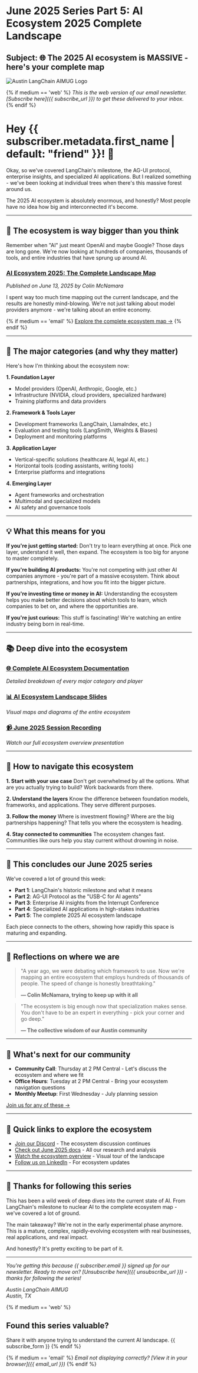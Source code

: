 # June 2025 Series Part 5: AI Ecosystem 2025 Complete Landscape

## Subject: 🌐 The 2025 AI ecosystem is MASSIVE - here's your complete map

![Austin LangChain AIMUG Logo](https://aimug.org/static/email-assets/logo/austin-langchain-email.png)

{% if medium == 'web' %}
*This is the web version of our email newsletter. [Subscribe here]({{ subscribe_url }}) to get these delivered to your inbox.*
{% endif %}

# Hey {{ subscriber.metadata.first_name | default: "friend" }}! 👋

Okay, so we've covered LangChain's milestone, the AG-UI protocol, enterprise insights, and specialized AI applications. But I realized something - we've been looking at individual trees when there's this massive forest around us.

The 2025 AI ecosystem is absolutely enormous, and honestly? Most people have no idea how big and interconnected it's become.

---

## 🤯 The ecosystem is way bigger than you think

Remember when "AI" just meant OpenAI and maybe Google? Those days are long gone. We're now looking at hundreds of companies, thousands of tools, and entire industries that have sprung up around AI.

### [AI Ecosystem 2025: The Complete Landscape Map](https://aimug.org/blog/2025-06-13-ai-ecosystem-2025-complete-landscape-series-part-5/)
*Published on June 13, 2025 by Colin McNamara*

I spent way too much time mapping out the current landscape, and the results are honestly mind-blowing. We're not just talking about model providers anymore - we're talking about an entire economy.

{% if medium == 'email' %}
[Explore the complete ecosystem map →](https://aimug.org/blog/2025-06-13-ai-ecosystem-2025-complete-landscape-series-part-5/)
{% endif %}

---

## 🎯 The major categories (and why they matter)

Here's how I'm thinking about the ecosystem now:

**1. Foundation Layer**
- Model providers (OpenAI, Anthropic, Google, etc.)
- Infrastructure (NVIDIA, cloud providers, specialized hardware)
- Training platforms and data providers

**2. Framework & Tools Layer**
- Development frameworks (LangChain, LlamaIndex, etc.)
- Evaluation and testing tools (LangSmith, Weights & Biases)
- Deployment and monitoring platforms

**3. Application Layer**
- Vertical-specific solutions (healthcare AI, legal AI, etc.)
- Horizontal tools (coding assistants, writing tools)
- Enterprise platforms and integrations

**4. Emerging Layer**
- Agent frameworks and orchestration
- Multimodal and specialized models
- AI safety and governance tools

---

## 💡 What this means for you

**If you're just getting started:**
Don't try to learn everything at once. Pick one layer, understand it well, then expand. The ecosystem is too big for anyone to master completely.

**If you're building AI products:**
You're not competing with just other AI companies anymore - you're part of a massive ecosystem. Think about partnerships, integrations, and how you fit into the bigger picture.

**If you're investing time or money in AI:**
Understanding the ecosystem helps you make better decisions about which tools to learn, which companies to bet on, and where the opportunities are.

**If you're just curious:**
This stuff is fascinating! We're watching an entire industry being born in real-time.

---

## 📚 Deep dive into the ecosystem

### **[🌐 Complete AI Ecosystem Documentation](https://aimug.org/docs/jun-2025/ai-ecosystem-2025/)**
*Detailed breakdown of every major category and player*

### **[📊 AI Ecosystem Landscape Slides](https://aimug.org/docs/jun-2025/ai-ecosystem-landscape-2025/)**
*Visual maps and diagrams of the entire ecosystem*

### **[📹 June 2025 Session Recording](https://www.youtube.com/embed/Owvcy7GIvEY)**
*Watch our full ecosystem overview presentation*

---

## 🚀 How to navigate this ecosystem

**1. Start with your use case**
Don't get overwhelmed by all the options. What are you actually trying to build? Work backwards from there.

**2. Understand the layers**
Know the difference between foundation models, frameworks, and applications. They serve different purposes.

**3. Follow the money**
Where is investment flowing? Where are the big partnerships happening? That tells you where the ecosystem is heading.

**4. Stay connected to communities**
The ecosystem changes fast. Communities like ours help you stay current without drowning in noise.

---

## 🔗 This concludes our June 2025 series

We've covered a lot of ground this week:

- **Part 1**: LangChain's historic milestone and what it means
- **Part 2**: AG-UI Protocol as the "USB-C for AI agents"
- **Part 3**: Enterprise AI insights from the Interrupt Conference
- **Part 4**: Specialized AI applications in high-stakes industries
- **Part 5**: The complete 2025 AI ecosystem landscape

Each piece connects to the others, showing how rapidly this space is maturing and expanding.

---

## 💬 Reflections on where we are

> "A year ago, we were debating which framework to use. Now we're mapping an entire ecosystem that employs hundreds of thousands of people. The speed of change is honestly breathtaking."
> 
> **— Colin McNamara, trying to keep up with it all**

> "The ecosystem is big enough now that specialization makes sense. You don't have to be an expert in everything - pick your corner and go deep."
> 
> **— The collective wisdom of our Austin community**

---

## 📅 What's next for our community

- **Community Call**: Thursday at 2 PM Central - Let's discuss the ecosystem and where we fit
- **Office Hours**: Tuesday at 2 PM Central - Bring your ecosystem navigation questions
- **Monthly Meetup**: First Wednesday - July planning session

[Join us for any of these →](https://www.meetup.com/austin-langchain-ai-group/events/)

---

## 🔗 Quick links to explore the ecosystem

- [Join our Discord](https://discord.gg/JzWgadPFQd) - The ecosystem discussion continues
- [Check out June 2025 docs](https://aimug.org/docs/jun-2025/) - All our research and analysis
- [Watch the ecosystem overview](https://www.youtube.com/embed/Owvcy7GIvEY) - Visual tour of the landscape
- [Follow us on LinkedIn](https://www.linkedin.com/company/austin-langchain-aimug/) - For ecosystem updates

---

## 🎯 Thanks for following this series

This has been a wild week of deep dives into the current state of AI. From LangChain's milestone to nuclear AI to the complete ecosystem map - we've covered a lot of ground.

The main takeaway? We're not in the early experimental phase anymore. This is a mature, complex, rapidly-evolving ecosystem with real businesses, real applications, and real impact.

And honestly? It's pretty exciting to be part of it.

---

*You're getting this because {{ subscriber.email }} signed up for our newsletter. Ready to move on? [Unsubscribe here]({{ unsubscribe_url }}) - thanks for following the series!*

*Austin LangChain AIMUG  
Austin, TX*

{% if medium == 'web' %}
## Found this series valuable?
Share it with anyone trying to understand the current AI landscape.
{{ subscribe_form }}
{% endif %}

{% if medium == 'email' %}
*Email not displaying correctly? [View it in your browser]({{ email_url }})*
{% endif %}
